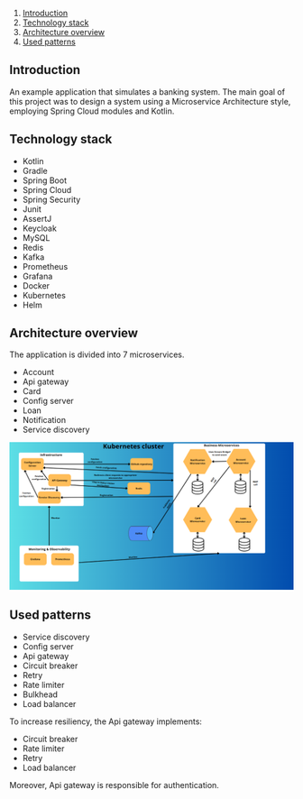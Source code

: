 1. [Introduction](#introduction)
2. [Technology stack](#technology-stack)
3. [Architecture overview](#architecture-overview)
4. [Used patterns](#used-patterns)

## Introduction
An example application that simulates a banking system. The main goal of this project was to design a system using a Microservice Architecture style, employing Spring Cloud modules and Kotlin.

## Technology stack
* Kotlin
* Gradle
* Spring Boot
* Spring Cloud
* Spring Security
* Junit
* AssertJ
* Keycloak
* MySQL
* Redis
* Kafka
* Prometheus
* Grafana
* Docker
* Kubernetes
* Helm

## Architecture overview
The application is divided into 7 microservices.

* Account
* Api gateway
* Card
* Config server
* Loan
* Notification
* Service discovery

![](Bank/Documentation/Architecture_Overview.PNG)
## Used patterns
* Service discovery
* Config server
* Api gateway
* Circuit breaker
* Retry
* Rate limiter
* Bulkhead
* Load balancer

To increase resiliency, the Api gateway implements:
* Circuit breaker
* Rate limiter
* Retry
* Load balancer

Moreover, Api gateway is responsible for authentication.